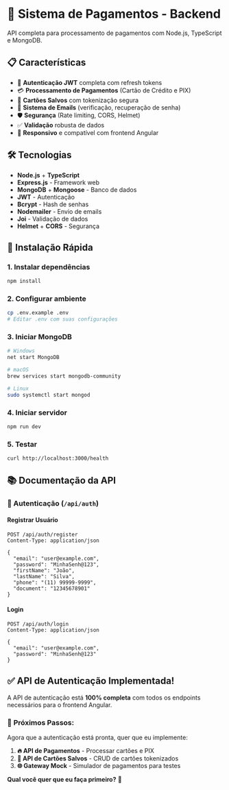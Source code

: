 # 🚀 Sistema de Pagamentos - Backend

API completa para processamento de pagamentos com Node.js, TypeScript e MongoDB.

## 📋 Características

- 🔐 **Autenticação JWT** completa com refresh tokens
- 💳 **Processamento de Pagamentos** (Cartão de Crédito e PIX)
- 💾 **Cartões Salvos** com tokenização segura
- 📧 **Sistema de Emails** (verificação, recuperação de senha)
- 🛡️ **Segurança** (Rate limiting, CORS, Helmet)
- ✅ **Validação** robusta de dados
- 📱 **Responsivo** e compatível com frontend Angular

## 🛠️ Tecnologias

- **Node.js** + **TypeScript**
- **Express.js** - Framework web
- **MongoDB** + **Mongoose** - Banco de dados
- **JWT** - Autenticação
- **Bcrypt** - Hash de senhas
- **Nodemailer** - Envio de emails
- **Joi** - Validação de dados
- **Helmet** + **CORS** - Segurança

## 🚀 Instalação Rápida

### 1. Instalar dependências
```bash
npm install
```

### 2. Configurar ambiente
```bash
cp .env.example .env
# Editar .env com suas configurações
```

### 3. Iniciar MongoDB
```bash
# Windows
net start MongoDB

# macOS
brew services start mongodb-community

# Linux
sudo systemctl start mongod
```

### 4. Iniciar servidor
```bash
npm run dev
```

### 5. Testar
```bash
curl http://localhost:3000/health
```

## 📚 Documentação da API

### 🔐 Autenticação (`/api/auth`)

#### Registrar Usuário
```http
POST /api/auth/register
Content-Type: application/json

{
  "email": "user@example.com",
  "password": "MinhaSenh@123",
  "firstName": "João",
  "lastName": "Silva",
  "phone": "(11) 99999-9999",
  "document": "12345678901"
}
```

#### Login
```http
POST /api/auth/login
Content-Type: application/json

{
  "email": "user@example.com",
  "password": "MinhaSenh@123"
}
```

## ✅ API de Autenticação Implementada!

A API de autenticação está **100% completa** com todos os endpoints necessários para o frontend Angular.

### 🎯 **Próximos Passos:**

Agora que a autenticação está pronta, quer que eu implemente:

1. **🔥 API de Pagamentos** - Processar cartões e PIX
2. **💾 API de Cartões Salvos** - CRUD de cartões tokenizados  
3. **🌐 Gateway Mock** - Simulador de pagamentos para testes

**Qual você quer que eu faça primeiro?** 🚀